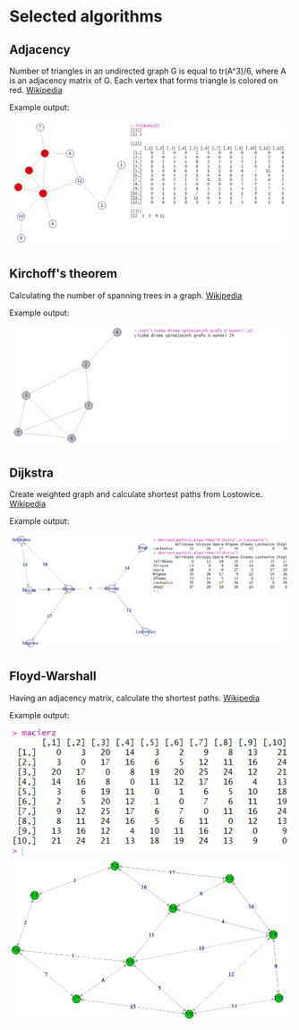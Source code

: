 # Selected algorithms

## Adjacency

Number of triangles in an undirected graph G is equal to tr(A^3)/6, where A is an adjacency matrix of G. Each vertex that forms triangle is colored on red.
[Wikipedia](https://en.wikipedia.org/wiki/Adjacency_matrix#Properties)

Example output:

![image alt text](adjacency.png)


## Kirchoff's theorem

Calculating the number of spanning trees in a graph.
[Wikipedia](https://en.wikipedia.org/wiki/Kirchhoff%27s_theorem)

Example output:

![image alt text](kirchoff.png)


## Dijkstra

Create weighted graph and calculate shortest paths from Lostowice.
[Wikipedia](https://en.wikipedia.org/wiki/Dijkstra%27s_algorithm)

Example output:

![image alt text](dijkstra.png)


## Floyd-Warshall

Having an adjacency matrix, calculate the shortest paths.
[Wikipedia](https://en.wikipedia.org/wiki/Floyd–Warshall_algorithm)

Example output:

![image alt text](floyd-warshall2.png)
![image alt text](floyd-warshall.png)
